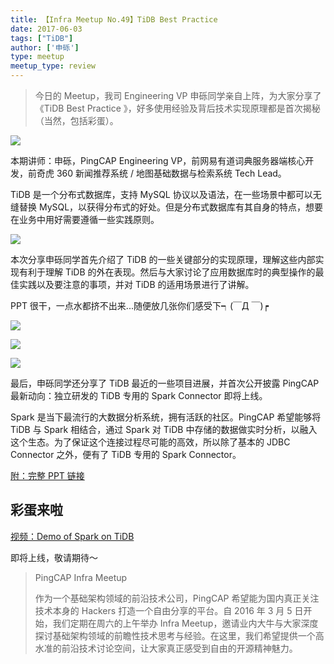 ```yaml
---
title: 【Infra Meetup No.49】TiDB Best Practice
date: 2017-06-03
tags: ["TiDB"]
author: ['申砾']
type: meetup
meetup_type: review
---
```



> 今日的 Meetup，我司 Engineering VP 申砾同学亲自上阵，为大家分享了《TiDB Best Practice 》，好多使用经验及背后技术实现原理都是首次揭秘（当然，包括彩蛋）。

![](http://upload-images.jianshu.io/upload_images/542677-0b45f5e97bf2f276?imageMogr2/auto-orient/strip%7CimageView2/2/w/1240)

本期讲师：申砾，PingCAP Engineering VP，前网易有道词典服务器端核心开发，前奇虎 360 新闻推荐系统 / 地图基础数据与检索系统 Tech Lead。

TiDB 是一个分布式数据库，支持 MySQL 协议以及语法，在一些场景中都可以无缝替换 MySQL，以获得分布式的好处。但是分布式数据库有其自身的特点，想要在业务中用好需要遵循一些实践原则。

![](http://upload-images.jianshu.io/upload_images/542677-8b94a735bbf3792f?imageMogr2/auto-orient/strip%7CimageView2/2/w/1240)

本次分享申砾同学首先介绍了 TiDB 的一些关键部分的实现原理，理解这些内部实现有利于理解 TiDB 的外在表现。然后与大家讨论了应用数据库时的典型操作的最佳实践以及要注意的事项，并对 TiDB 的适用场景进行了讲解。

PPT 很干，一点水都挤不出来...随便放几张你们感受下┑(￣Д ￣)┍

![](http://upload-images.jianshu.io/upload_images/542677-9d4fc44b2e34f761?imageMogr2/auto-orient/strip%7CimageView2/2/w/1240)

![](http://upload-images.jianshu.io/upload_images/542677-9c5dc27d9aff3691?imageMogr2/auto-orient/strip%7CimageView2/2/w/1240)

![](http://upload-images.jianshu.io/upload_images/542677-0d3c4b0f4f527663?imageMogr2/auto-orient/strip%7CimageView2/2/w/1240)

最后，申砾同学还分享了 TiDB 最近的一些项目进展，并首次公开披露 PingCAP 最新动向：独立研发的 TiDB 专用的 Spark Connector 即将上线。

Spark 是当下最流行的大数据分析系统，拥有活跃的社区。PingCAP 希望能够将 TiDB 与 Spark 相结合，通过 Spark 对 TiDB 中存储的数据做实时分析，以融入这个生态。为了保证这个连接过程尽可能的高效，所以除了基本的 JDBC Connector 之外，便有了 TiDB 专用的 Spark Connector。

[附：完整 PPT 链接](https://eyun.baidu.com/s/3geM6Ob5)

## 彩蛋来啦

[视频：Demo of Spark on TiDB](https://v.qq.com/txp/iframe/player.html?origin=https%3A%2F%2Fmp.weixin.qq.com&amp;vid=j0509iorseg&amp;autoplay=false&amp;full=true&amp;show1080p=false) 

即将上线，敬请期待～

>PingCAP Infra Meetup
>
>作为一个基础架构领域的前沿技术公司，PingCAP 希望能为国内真正关注技术本身的 Hackers 打造一个自由分享的平台。自 2016 年 3 月 5 日开始，我们定期在周六的上午举办 Infra Meetup，邀请业内大牛与大家深度探讨基础架构领域的前瞻性技术思考与经验。在这里，我们希望提供一个高水准的前沿技术讨论空间，让大家真正感受到自由的开源精神魅力。
